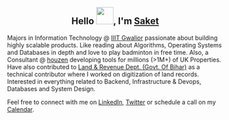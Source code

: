<!-- ### Hi, I'm Saket! &nbsp;&nbsp;<sup> &#12299;I love to code and build cool products. Currently, learning AWS Infrastructure.</sup> -->

<h2 align="center">Hello <img src="https://github.com/TheDudeThatCode/TheDudeThatCode/blob/master/Assets/Hi.gif" width="40">, I'm <a href=https://saketsaumya.info target="blank">Saket</a> </h2>

<p>
Majors in Information Technology @ <a href=https://iiitm.ac.in target="blank">IIIT Gwalior</a> passionate about building highly scalable products. Like reading about Algorithms, Operating Systems and Databases in depth and love to play badminton in free time. Also, a Consultant @ <a href=https://houzen.co.uk target="blank">houzen</a> developing tools for millions (>1M+) of UK Properties. Have also contributed to <a href=http://biharbhumi.bihar.gov.in/Biharbhumi/ target="blank">Land & Revenue Dept. (Govt. Of Bihar)</a> as a technical contributor where I worked on digitization of land records. Interested in everything related to Backend, Infrastructure & Devops, Databases and System Design.
  
Feel free to connect with me on <a href=https://www.linkedin.com/in/saket13/ target="blank">LinkedIn</a>,  <a href=https://www.twitter.com/saket13_/ target="blank">Twitter</a> or schedule a call on my <a href=https://calendly.com/saket13/talk-to-saket target="blank">Calendar</a>.
  
</p>



